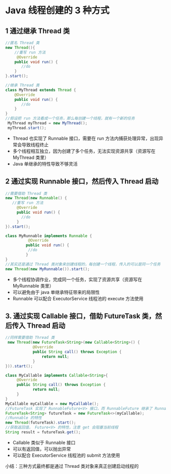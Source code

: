 # Java 线程创建的 3 种方式
## 1 通过继承 Thread 类
```java
//匿名 Thread 类
new Thread(){
    //重写 run 方法
     @Override
    public void run() {
       //do
    }
}.start();
```

```java
//继承 Thread 类
class MyThread extends Thread {
    @Override
    public void run() {
       //do
    }
}
//假设把 run 方法看成一个任务，那么每创建一个线程，就有一个新的任务
 MyThread myThread = new MyThread();
 myThread.start();
```
- Thread 也实现了 Runnable 接口，需要在 run 方法内捕获处理异常，出现异常会导致线程终止
- 多个线程相互独立，因为创建了多个任务，无法实现资源共享（资源写在 MyThread 类里）
- Java 单继承的特性导致不够灵活



## 2 通过实现 Runnable 接口，然后传入 Thread 启动
```java
//需要借助 Thread 类
new Thread(new Runnable() {
   //重写 run 方法  
     @Override
     public void run() {
       //do
     }
}).start();
```

```java
class MyRunnable implements Runnable {
          @Override
         public void run() {
          //do
         }
}
//其实还是通过 Thread 类对象来创建线程的，每创建一个线程，传入的可以是同一个任务
new Thread(new MyRunnable()).start();
```

- 多个线程协调作业，完成同一个任务，实现了资源共享（资源写在 MyRunnable 类里）
- 可以避免由于 java 单继承特征带来的局限性
- Runnable 可以配合 ExecutorService 线程池的 execute 方法使用



## 3. 通过实现 Callable 接口，借助 FutureTask 类，然后传入 Thread 启动
```java
//同样需要借助 Thread 类
 new Thread(new FutureTask<String>(new Callable<String>() {
            @Override
            public String call() throws Exception {
                return null;
            }
})).start();
```

```java
class MyCallable implements Callable<String>{
     @Override
     public String call() throws Exception {
            return null;
     }
}
MyCallable myCallable = new MyCallable();
//FutureTask 实现了 RunnableFuture<V> 接口，而 RunnableFuture 继承了 Runnable 和 Future<V>
FutureTask<String> futureTask = new FutureTask<>(myCallable);
//Runnable 的特性
new Thread(futureTask).start();
//获取返回值， Future<V> 的特性，注意 get 会阻塞当前线程
String result = futureTask.get();
```
- Callable 类似于 Runnable 接口
- 可以有返回值，可以抛出异常
- 可以配合 ExecutorService 线程池的 submit 方法使用


小结：三种方式最终都是通过 Thread 类对象来真正创建启动线程的


